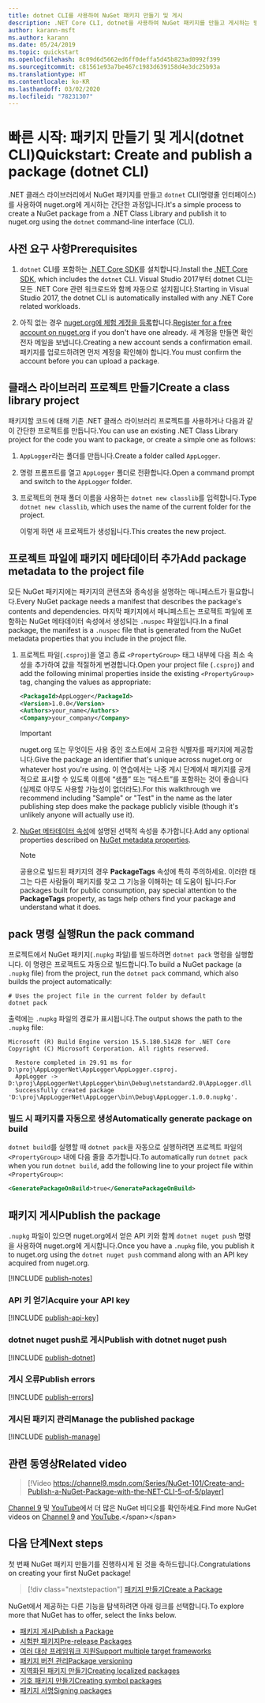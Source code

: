 ```yaml
---
title: dotnet CLI를 사용하여 NuGet 패키지 만들기 및 게시
description: .NET Core CLI, dotnet을 사용하여 NuGet 패키지를 만들고 게시하는 방법에 대한 연습 자습서입니다.
author: karann-msft
ms.author: karann
ms.date: 05/24/2019
ms.topic: quickstart
ms.openlocfilehash: 8c09d6d5662ed6ff0deffa5d45b823ad0992f399
ms.sourcegitcommit: c81561e93a7be467c1983d639158d4e3dc25b93a
ms.translationtype: HT
ms.contentlocale: ko-KR
ms.lasthandoff: 03/02/2020
ms.locfileid: "78231307"
---
```

# <a name="quickstart-create-and-publish-a-package-dotnet-cli"></a><span data-ttu-id="56b16-103">빠른 시작: 패키지 만들기 및 게시(dotnet CLI)</span><span class="sxs-lookup"><span data-stu-id="56b16-103">Quickstart: Create and publish a package (dotnet CLI)</span></span>

<span data-ttu-id="56b16-104">.NET 클래스 라이브러리에서 NuGet 패키지를 만들고 `dotnet` CLI(명령줄 인터페이스)를 사용하여 nuget.org에 게시하는 간단한 과정입니다.</span><span class="sxs-lookup"><span data-stu-id="56b16-104">It's a simple process to create a NuGet package from a .NET Class Library and publish it to nuget.org using the `dotnet` command-line interface (CLI).</span></span>

## <a name="prerequisites"></a><span data-ttu-id="56b16-105">사전 요구 사항</span><span class="sxs-lookup"><span data-stu-id="56b16-105">Prerequisites</span></span>

1. <span data-ttu-id="56b16-106">`dotnet` CLI를 포함하는 [.NET Core SDK](https://www.microsoft.com/net/download/)를 설치합니다.</span><span class="sxs-lookup"><span data-stu-id="56b16-106">Install the [.NET Core SDK](https://www.microsoft.com/net/download/), which includes the `dotnet` CLI.</span></span> <span data-ttu-id="56b16-107">Visual Studio 2017부터 dotnet CLI는 모든 .NET Core 관련 워크로드와 함께 자동으로 설치됩니다.</span><span class="sxs-lookup"><span data-stu-id="56b16-107">Starting in Visual Studio 2017, the dotnet CLI is automatically installed with any .NET Core related workloads.</span></span>

1. <span data-ttu-id="56b16-108">아직 없는 경우 [nuget.org에 체험 계정을 등록](https://www.nuget.org/users/account/LogOn?returnUrl=%2F)합니다.</span><span class="sxs-lookup"><span data-stu-id="56b16-108">[Register for a free account on nuget.org](https://www.nuget.org/users/account/LogOn?returnUrl=%2F) if you don't have one already.</span></span> <span data-ttu-id="56b16-109">새 계정을 만들면 확인 전자 메일을 보냅니다.</span><span class="sxs-lookup"><span data-stu-id="56b16-109">Creating a new account sends a confirmation email.</span></span> <span data-ttu-id="56b16-110">패키지를 업로드하려면 먼저 계정을 확인해야 합니다.</span><span class="sxs-lookup"><span data-stu-id="56b16-110">You must confirm the account before you can upload a package.</span></span>

## <a name="create-a-class-library-project"></a><span data-ttu-id="56b16-111">클래스 라이브러리 프로젝트 만들기</span><span class="sxs-lookup"><span data-stu-id="56b16-111">Create a class library project</span></span>

<span data-ttu-id="56b16-112">패키지할 코드에 대해 기존 .NET 클래스 라이브러리 프로젝트를 사용하거나 다음과 같이 간단한 프로젝트를 만듭니다.</span><span class="sxs-lookup"><span data-stu-id="56b16-112">You can use an existing .NET Class Library project for the code you want to package, or create a simple one as follows:</span></span>

1. <span data-ttu-id="56b16-113">`AppLogger`라는 폴더를 만듭니다.</span><span class="sxs-lookup"><span data-stu-id="56b16-113">Create a folder called `AppLogger`.</span></span>

1. <span data-ttu-id="56b16-114">명령 프롬프트를 열고 `AppLogger` 폴더로 전환합니다.</span><span class="sxs-lookup"><span data-stu-id="56b16-114">Open a command prompt and switch to the `AppLogger` folder.</span></span>

1. <span data-ttu-id="56b16-115">프로젝트의 현재 폴더 이름을 사용하는 `dotnet new classlib`를 입력합니다.</span><span class="sxs-lookup"><span data-stu-id="56b16-115">Type `dotnet new classlib`, which uses the name of the current folder for the project.</span></span>

   <span data-ttu-id="56b16-116">이렇게 하면 새 프로젝트가 생성됩니다.</span><span class="sxs-lookup"><span data-stu-id="56b16-116">This creates the new project.</span></span>

## <a name="add-package-metadata-to-the-project-file"></a><span data-ttu-id="56b16-117">프로젝트 파일에 패키지 메타데이터 추가</span><span class="sxs-lookup"><span data-stu-id="56b16-117">Add package metadata to the project file</span></span>

<span data-ttu-id="56b16-118">모든 NuGet 패키지에는 패키지의 콘텐츠와 종속성을 설명하는 매니페스트가 필요합니다.</span><span class="sxs-lookup"><span data-stu-id="56b16-118">Every NuGet package needs a manifest that describes the package's contents and dependencies.</span></span> <span data-ttu-id="56b16-119">마지막 패키지에서 매니페스트는 프로젝트 파일에 포함하는 NuGet 메타데이터 속성에서 생성되는 `.nuspec` 파일입니다.</span><span class="sxs-lookup"><span data-stu-id="56b16-119">In a final package, the manifest is a `.nuspec` file that is generated from the NuGet metadata properties that you include in the project file.</span></span>

1. <span data-ttu-id="56b16-120">프로젝트 파일(`.csproj`)을 열고 종료 `<PropertyGroup>` 태그 내부에 다음 최소 속성을 추가하여 값을 적절하게 변경합니다.</span><span class="sxs-lookup"><span data-stu-id="56b16-120">Open your project file (`.csproj`) and add the following minimal properties inside the existing `<PropertyGroup>` tag, changing the values as appropriate:</span></span>

    ```xml
    <PackageId>AppLogger</PackageId>
    <Version>1.0.0</Version>
    <Authors>your_name</Authors>
    <Company>your_company</Company>
    ```

    > [!Important]
    > <span data-ttu-id="56b16-121">nuget.org 또는 무엇이든 사용 중인 호스트에서 고유한 식별자를 패키지에 제공합니다.</span><span class="sxs-lookup"><span data-stu-id="56b16-121">Give the package an identifier that's unique across nuget.org or whatever host you're using.</span></span> <span data-ttu-id="56b16-122">이 연습에서는 나중 게시 단계에서 패키지를 공개적으로 표시할 수 있도록 이름에 “샘플” 또는 “테스트”를 포함하는 것이 좋습니다(실제로 아무도 사용할 가능성이 없더라도).</span><span class="sxs-lookup"><span data-stu-id="56b16-122">For this walkthrough we recommend including "Sample" or "Test" in the name as the later publishing step does make the package publicly visible (though it's unlikely anyone will actually use it).</span></span>

1. <span data-ttu-id="56b16-123">[NuGet 메타데이터 속성](/dotnet/core/tools/csproj#nuget-metadata-properties)에 설명된 선택적 속성을 추가합니다.</span><span class="sxs-lookup"><span data-stu-id="56b16-123">Add any optional properties described on [NuGet metadata properties](/dotnet/core/tools/csproj#nuget-metadata-properties).</span></span>

    > [!Note]
    > <span data-ttu-id="56b16-124">공용으로 빌드된 패키지의 경우 **PackageTags** 속성에 특히 주의하세요. 이러한 태그는 다른 사람들이 패키지를 찾고 그 기능을 이해하는 데 도움이 됩니다.</span><span class="sxs-lookup"><span data-stu-id="56b16-124">For packages built for public consumption, pay special attention to the **PackageTags** property, as tags help others find your package and understand what it does.</span></span>

## <a name="run-the-pack-command"></a><span data-ttu-id="56b16-125">pack 명령 실행</span><span class="sxs-lookup"><span data-stu-id="56b16-125">Run the pack command</span></span>

<span data-ttu-id="56b16-126">프로젝트에서 NuGet 패키지(`.nupkg` 파일)를 빌드하려면 `dotnet pack` 명령을 실행합니다. 이 명령은 프로젝트도 자동으로 빌드합니다.</span><span class="sxs-lookup"><span data-stu-id="56b16-126">To build a NuGet package (a `.nupkg` file) from the project, run the `dotnet pack` command, which also builds the project automatically:</span></span>

```dotnetcli
# Uses the project file in the current folder by default
dotnet pack
```

<span data-ttu-id="56b16-127">출력에는 `.nupkg` 파일의 경로가 표시됩니다.</span><span class="sxs-lookup"><span data-stu-id="56b16-127">The output shows the path to the `.nupkg` file:</span></span>

```output
Microsoft (R) Build Engine version 15.5.180.51428 for .NET Core
Copyright (C) Microsoft Corporation. All rights reserved.

  Restore completed in 29.91 ms for D:\proj\AppLoggerNet\AppLogger\AppLogger.csproj.
  AppLogger -> D:\proj\AppLoggerNet\AppLogger\bin\Debug\netstandard2.0\AppLogger.dll
  Successfully created package 'D:\proj\AppLoggerNet\AppLogger\bin\Debug\AppLogger.1.0.0.nupkg'.
```

### <a name="automatically-generate-package-on-build"></a><span data-ttu-id="56b16-128">빌드 시 패키지를 자동으로 생성</span><span class="sxs-lookup"><span data-stu-id="56b16-128">Automatically generate package on build</span></span>

<span data-ttu-id="56b16-129">`dotnet build`를 실행할 때 `dotnet pack`을 자동으로 실행하려면 프로젝트 파일의 `<PropertyGroup>` 내에 다음 줄을 추가합니다.</span><span class="sxs-lookup"><span data-stu-id="56b16-129">To automatically run `dotnet pack` when you run `dotnet build`, add the following line to your project file within `<PropertyGroup>`:</span></span>

```xml
<GeneratePackageOnBuild>true</GeneratePackageOnBuild>
```

## <a name="publish-the-package"></a><span data-ttu-id="56b16-130">패키지 게시</span><span class="sxs-lookup"><span data-stu-id="56b16-130">Publish the package</span></span>

<span data-ttu-id="56b16-131">`.nupkg` 파일이 있으면 nuget.org에서 얻은 API 키와 함께 `dotnet nuget push` 명령을 사용하여 nuget.org에 게시합니다.</span><span class="sxs-lookup"><span data-stu-id="56b16-131">Once you have a `.nupkg` file, you publish it to nuget.org using the `dotnet nuget push` command along with an API key acquired from nuget.org.</span></span>

[!INCLUDE [publish-notes](includes/publish-notes.md)]

### <a name="acquire-your-api-key"></a><span data-ttu-id="56b16-132">API 키 얻기</span><span class="sxs-lookup"><span data-stu-id="56b16-132">Acquire your API key</span></span>

[!INCLUDE [publish-api-key](includes/publish-api-key.md)]

### <a name="publish-with-dotnet-nuget-push"></a><span data-ttu-id="56b16-133">dotnet nuget push로 게시</span><span class="sxs-lookup"><span data-stu-id="56b16-133">Publish with dotnet nuget push</span></span>

[!INCLUDE [publish-dotnet](includes/publish-dotnet.md)]

### <a name="publish-errors"></a><span data-ttu-id="56b16-134">게시 오류</span><span class="sxs-lookup"><span data-stu-id="56b16-134">Publish errors</span></span>

[!INCLUDE [publish-errors](includes/publish-errors.md)]

### <a name="manage-the-published-package"></a><span data-ttu-id="56b16-135">게시된 패키지 관리</span><span class="sxs-lookup"><span data-stu-id="56b16-135">Manage the published package</span></span>

[!INCLUDE [publish-manage](includes/publish-manage.md)]

## <a name="related-video"></a><span data-ttu-id="56b16-136">관련 동영상</span><span class="sxs-lookup"><span data-stu-id="56b16-136">Related video</span></span>

> [!Video https://channel9.msdn.com/Series/NuGet-101/Create-and-Publish-a-NuGet-Package-with-the-NET-CLI-5-of-5/player]

<span data-ttu-id="56b16-137">[Channel 9](https://channel9.msdn.com/Series/NuGet-101) 및 [YouTube](https://www.youtube.com/playlist?list=PLdo4fOcmZ0oVLvfkFk8O9h6v2Dcdh2bh_)에서 더 많은 NuGet 비디오를 확인하세요.</span><span class="sxs-lookup"><span data-stu-id="56b16-137">Find more NuGet videos on [Channel 9](https://channel9.msdn.com/Series/NuGet-101) and [YouTube](https://www.youtube.com/playlist?list=PLdo4fOcmZ0oVLvfkFk8O9h6v2Dcdh2bh_).</span></span>

## <a name="next-steps"></a><span data-ttu-id="56b16-138">다음 단계</span><span class="sxs-lookup"><span data-stu-id="56b16-138">Next steps</span></span>

<span data-ttu-id="56b16-139">첫 번째 NuGet 패키지 만들기를 진행하시게 된 것을 축하드립니다.</span><span class="sxs-lookup"><span data-stu-id="56b16-139">Congratulations on creating your first NuGet package!</span></span>

> [!div class="nextstepaction"]
> [<span data-ttu-id="56b16-140">패키지 만들기</span><span class="sxs-lookup"><span data-stu-id="56b16-140">Create a Package</span></span>](../create-packages/creating-a-package-dotnet-cli.md)

<span data-ttu-id="56b16-141">NuGet에서 제공하는 다른 기능을 탐색하려면 아래 링크를 선택합니다.</span><span class="sxs-lookup"><span data-stu-id="56b16-141">To explore more that NuGet has to offer, select the links below.</span></span>

- [<span data-ttu-id="56b16-142">패키지 게시</span><span class="sxs-lookup"><span data-stu-id="56b16-142">Publish a Package</span></span>](../nuget-org/publish-a-package.md)
- [<span data-ttu-id="56b16-143">시험판 패키지</span><span class="sxs-lookup"><span data-stu-id="56b16-143">Pre-release Packages</span></span>](../create-packages/Prerelease-Packages.md)
- [<span data-ttu-id="56b16-144">여러 대상 프레임워크 지원</span><span class="sxs-lookup"><span data-stu-id="56b16-144">Support multiple target frameworks</span></span>](../create-packages/multiple-target-frameworks-project-file.md)
- [<span data-ttu-id="56b16-145">패키지 버전 관리</span><span class="sxs-lookup"><span data-stu-id="56b16-145">Package versioning</span></span>](../concepts/package-versioning.md)
- [<span data-ttu-id="56b16-146">지역화된 패키지 만들기</span><span class="sxs-lookup"><span data-stu-id="56b16-146">Creating localized packages</span></span>](../create-packages/creating-localized-packages.md)
- [<span data-ttu-id="56b16-147">기호 패키지 만들기</span><span class="sxs-lookup"><span data-stu-id="56b16-147">Creating symbol packages</span></span>](../create-packages/symbol-packages-snupkg.md)
- [<span data-ttu-id="56b16-148">패키지 서명</span><span class="sxs-lookup"><span data-stu-id="56b16-148">Signing packages</span></span>](../create-packages/Sign-a-package.md)
